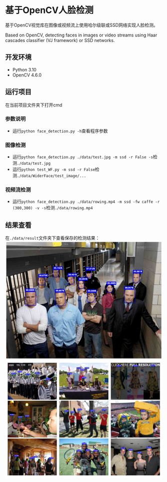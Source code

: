 # 基于OpenCV人脸检测
基于OpenCV视觉库在图像或视频流上使用哈尔级联或SSD网络实现人脸检测。

Based on OpenCV, detecting faces in images or video streams using Haar cascades classifier (VJ framework) or SSD networks.

## 开发环境
* Python 3.10
* OpenCV 4.6.0

## 运行项目
在当前项目文件夹下打开cmd
### 参数说明
* 运行`python face_detection.py -h`查看程序参数

### 图像检测
* 运行`python face_detection.py ./data/test.jpg -m ssd -r False -s`检测`./data/test.jpg`
* 运行`python test_WF.py -m ssd -r False`检测`./data/WiderFace/test_image/...`

### 视频流检测
* 运行`python face_detection.py ./data/rowing.mp4 -m ssd -fw caffe -r (300,300) -v -s`检测`./data/rowing.mp4`

## 结果查看
在`./data/result`文件夹下查看保存的检测结果：
![](./data/result/test_ssd.jpg)
![](./data/result/test_image_ssd.jpg)



